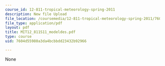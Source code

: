 ```yaml
---
course_id: 12-811-tropical-meteorology-spring-2011
description: New file Upload
file_location: /coursemedia/12-811-tropical-meteorology-spring-2011/7604d55980a3da4bcbbdd23432b92966_MIT12_811S11_modeldes.pdf
file_type: application/pdf
layout: pdf
title: MIT12_811S11_modeldes.pdf
type: course
uid: 7604d55980a3da4bcbbdd23432b92966

---
```

None